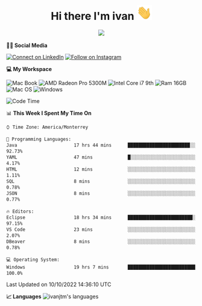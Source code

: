 <h1 align="center">Hi there I'm ivan <img src="https://raw.githubusercontent.com/ABSphreak/ABSphreak/master/gifs/Hi.gif" width="40px" /></h1>
<div align="center">
<img src="http://github-readme-streak-stats.herokuapp.com?user=ivanjtm&hide_border=true&background=00000000&border=FFFFFF00&sideNums=A8A8A8&sideLabels=A8A8A8&currStreakNum=FFC93C&dates=A8A8A8)](https://git.io/streak-stats"/>
</div>

**👦🏻 Social Media**

[![Connect on LinkedIn](https://img.shields.io/badge/LinkedIn-%230077B5.svg?&style=flat-square&logo=linkedin&logoColor=white)](https://www.linkedin.com/in/ivanjtm)
[![Follow on Instagram](https://img.shields.io/badge/Instagram-E4405F?style=flat-square&logo=instagram&logoColor=white)](https://www.instagram.com/ivanjtm)

**💻 My Workspace**

![Mac Book](https://img.shields.io/badge/Apple-MacBook_Pro_2019-999999?style=flat-square&logo=apple&logoColor=white)
![AMD Radeon Pro 5300M](https://img.shields.io/badge/AMD-Radeon_Pro_5300M-ED1C24?style=flat-square&logo=amd&logoColor=white)
![Intel Core i7 9th](https://img.shields.io/badge/Intel-Core_i7_9th-0071C5?style=flat-square&logo=intel&logoColor=white)
![Ram 16GB](https://img.shields.io/badge/RAM-16GB-230071C5?style=flat-square&logoColor=white)
![Mac OS](https://img.shields.io/badge/Mac%20OS-000000?style=flat-square&logo=apple&logoColor=white)
![Windows](https://img.shields.io/badge/Windows-0078D6?style=flat-square&logo=windows&logoColor=white)


<!--START_SECTION:waka-->
![Code Time](http://img.shields.io/badge/Code%20Time-743%20hrs%2039%20mins-blue)

📊 **This Week I Spent My Time On** 

```text
⌚︎ Time Zone: America/Monterrey

💬 Programming Languages: 
Java                     17 hrs 44 mins      ███████████████████████░░   92.73% 
YAML                     47 mins             █░░░░░░░░░░░░░░░░░░░░░░░░   4.17% 
HTML                     12 mins             ░░░░░░░░░░░░░░░░░░░░░░░░░   1.11% 
SQL                      8 mins              ░░░░░░░░░░░░░░░░░░░░░░░░░   0.78% 
JSON                     8 mins              ░░░░░░░░░░░░░░░░░░░░░░░░░   0.77%

🔥 Editors: 
Eclipse                  18 hrs 34 mins      ████████████████████████░   97.15% 
VS Code                  23 mins             ░░░░░░░░░░░░░░░░░░░░░░░░░   2.07% 
DBeaver                  8 mins              ░░░░░░░░░░░░░░░░░░░░░░░░░   0.78%

💻 Operating System: 
Windows                  19 hrs 7 mins       █████████████████████████   100.0%

```


 Last Updated on 10/10/2022 14:36:10 UTC
<!--END_SECTION:waka-->
**📈 Languages**
 ![ivanjtm's languages](https://wakatime.com/share/@ivanjtm/a32f83c6-d0c9-49a4-a5ae-d0440b950377.svg)
